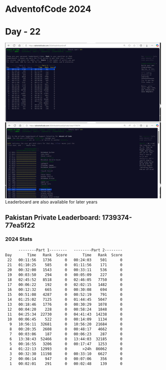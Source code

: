 # AdventofCode 2024
# Day - 22
![Image of Views](https://github.com/SohaibAamir28/AdventOfCode2024/blob/main/2024/22/leadership-day-22-global.png)
![Image of Views](https://github.com/SohaibAamir28/AdventOfCode2024/blob/main/2024/22/leadership-day-22-pak.png)
Leaderboard are also available for later years
## Pakistan Private Leaderboard: 1739374-77ea5f22

### 2024 Stats
```
      --------Part 1--------   --------Part 2--------
Day       Time   Rank  Score       Time   Rank  Score
 22   00:11:56   1736      0   00:24:03    501      0
 21   01:10:25    585      0   01:11:56    171      0
 20   00:32:00   1543      0   00:33:11    536      0
 19   00:03:50    294      0   00:05:09    227      0
 18   02:45:52   8518      0   02:46:05   7750      0
 17   00:06:22    192      0   02:02:15   1482      0
 16   00:12:32    665      0   00:30:08    694      0
 15   00:51:08   4287      0   00:52:19    791      0
 14   01:25:02   7125      0   01:44:45   5047      0
 13   00:18:46   1776      0   00:30:29   1078      0
 12   00:04:20    228      0   00:58:24   1848      0
 11   04:25:34  22730      0   04:41:43  14238      0
 10   00:06:45    522      0   00:14:09   1134      0
  9   10:56:11  32681      0   10:56:20  21684      0
  8   00:20:35   2608      0   00:48:17   4662      0
  7   00:03:06    187      0   00:06:23    287      0
  6   13:38:43  52466      0   13:44:03  32185      0
  5   00:16:55   3206      0   00:17:47   1253      0
  4   01:22:13  12993      0       >24h  86062      0
  3   00:32:30  11198      0   00:33:10   6627      0
  2   00:06:14    947      0   00:07:06    356      0
  1   00:02:01    291      0   00:02:48    139      0
```
